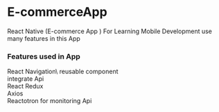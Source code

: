 # E-commerceApp
React Native (E-commerce App ) For Learning Mobile Development 
use many features in this App

### Features used in App
 React Navigation\ 
 reusable component \
 integrate Api \
React Redux  \
 Axios \
 Reactotron for monitoring Api 

